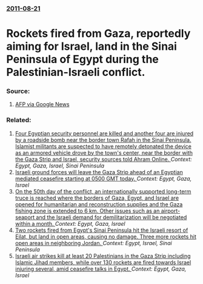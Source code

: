 ### [2011-08-21](/news/2011/08/21/index.md)

# Rockets fired from Gaza, reportedly aiming for Israel, land in the Sinai Peninsula of Egypt during the Palestinian-Israeli conflict. 




### Source:

1. [AFP via Google News](http://www.google.com/hostednews/afp/article/ALeqM5gLrIXS7ihug2kbQlhiP6Aa38dEkw)

### Related:

1. [Four Egyptian security personnel are killed and another four are injured by a roadside bomb near the border town Rafah in the Sinai Peninsula. Islamist militants are suspected to have remotely detonated the device as an armored vehicle drove by the town's center, near the border with the Gaza Strip and Israel, security sources told Ahram Online. ](/news/2015/12/8/four-egyptian-security-personnel-are-killed-and-another-four-are-injured-by-a-roadside-bomb-near-the-border-town-rafah-in-the-sinai-peninsul.md) _Context: Egypt, Gaza, Israel, Sinai Peninsula_
2. [Israeli ground forces will leave the Gaza Strip ahead of an Egyptian mediated ceasefire starting at 0500 GMT today. ](/news/2014/08/5/israeli-ground-forces-will-leave-the-gaza-strip-ahead-of-an-egyptian-mediated-ceasefire-starting-at-0500-gmt-today.md) _Context: Egypt, Gaza, Israel_
3. [On the 50th day of the conflict, an internationally supported long-term truce is reached where the borders of Gaza, Egypt, and Israel are opened for humanitarian and reconstruction supplies and the Gaza fishing zone is extended to 6 km. Other issues such as an airport-seaport and the Israeli demand for demilitarization will be negotiated within a month. ](/news/2014/08/26/on-the-50th-day-of-the-conflict-an-internationally-supported-long-term-truce-is-reached-where-the-borders-of-gaza-egypt-and-israel-are-op.md) _Context: Egypt, Gaza, Israel_
4. [Two rockets fired from Egypt's Sinai Peninsula hit the Israeli resort of Eilat, but land in open areas, causing no damage. Three more rockets hit open areas in neighboring Jordan. ](/news/2013/04/17/two-rockets-fired-from-egypt-s-sinai-peninsula-hit-the-israeli-resort-of-eilat-but-land-in-open-areas-causing-no-damage-three-more-rocket.md) _Context: Egypt, Israel, Sinai Peninsula_
5. [Israeli air strikes kill at least 20 Palestinians in the Gaza Strip including Islamic Jihad members, while over 130 rockets are fired towards Israel injuring several, amid ceasefire talks in Egypt. ](/news/2012/11/19/israeli-air-strikes-kill-at-least-20-palestinians-in-the-gaza-strip-including-islamic-jihad-members-while-over-130-rockets-are-fired-toward.md) _Context: Egypt, Gaza, Israel_
